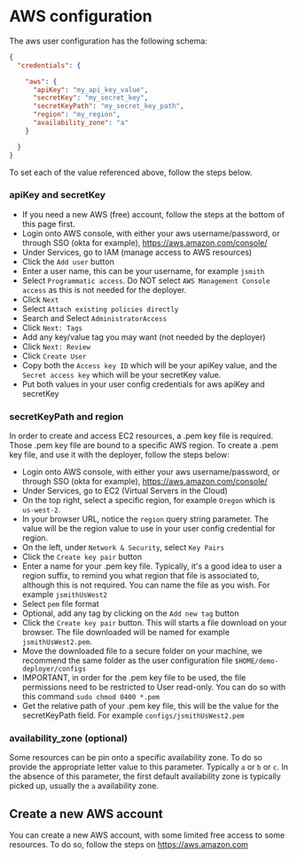 # AWS configuration

The aws user configuration has the following schema:

```json
{
  "credentials": {

    "aws": {
      "apiKey": "my_api_key_value",
      "secretKey": "my_secret_key",
      "secretKeyPath": "my_secret_key_path",
      "region": "my_region",
      "availability_zone": "a"
    }

  }
}
```

To set each of the value referenced above, follow the steps below.

### apiKey and secretKey

* If you need a new AWS (free) account, follow the steps at the bottom of this page first.
* Login onto AWS console, with either your aws username/password, or through SSO (okta for example), https://aws.amazon.com/console/
* Under Services, go to IAM (manage access to AWS resources)
* Click the `Add user` button
* Enter a user name, this can be your username, for example `jsmith`
* Select `Programmatic access`. Do NOT select `AWS Management Console access` as this is not needed for the deployer.
* Click `Next`
* Select `Attach existing policies directly`
* Search and Select `AdministratorAccess`
* Click `Next: Tags`
* Add any key/value tag you may want (not needed by the deployer)
* Click `Next: Review`
* Click `Create User`
* Copy both the `Access key ID` which will be your apiKey value, and the `Secret access key` which will be your secretKey value.
* Put both values in your user config credentials for aws apiKey and secretKey

### secretKeyPath and region

In order to create and access EC2 resources, a .pem key file is required. Those .pem key file are bound to a specific AWS region.
To create a .pem key file, and use it with the deployer, follow the steps below:

* Login onto AWS console, with either your aws username/password, or through SSO (okta for example), https://aws.amazon.com/console/
* Under Services, go to EC2 (Virtual Servers in the Cloud)
* On the top right, select a specific region, for example `Oregon` which is `us-west-2`.
* In your browser URL, notice the `region` query string parameter. The value will be the region value to use in your user config credential for region.
* On the left, under `Network & Security`, select `Key Pairs`
* Click the `Create key pair` button
* Enter a name for your .pem key file. Typically, it's a good idea to user a region suffix, to remind you what region that file is associated to, although this is not required. You can name the file as you wish. For example `jsmithUsWest2`
* Select `pem` file format
* Optional, add any tag by clicking on the `Add new tag` button
* Click the `Create key pair` button. This will starts a file download on your browser. The file downloaded will be named for example `jsmithUsWest2.pem`.
* Move the downloaded file to a secure folder on your machine, we recommend the same folder as the user configuration file `$HOME/demo-deployer/configs`
* IMPORTANT, in order for the .pem key file to be used, the file permissions need to be restricted to User read-only. You can do so with this command `sudo chmod 0400 *.pem`
* Get the relative path of your .pem key file, this will be the value for the secretKeyPath field. For example `configs/jsmithUsWest2.pem`

### availability_zone (optional)

Some resources can be pin onto a specific availability zone. To do so provide the appropriate letter value to this parameter. Typically `a` or `b` or `c`.
In the absence of this parameter, the first default availability zone is typically picked up, usually the `a` availability zone.

## Create a new AWS account

You can create a new AWS account, with some limited free access to some resources. To do so, follow the steps on https://aws.amazon.com 

